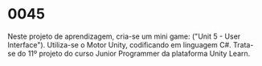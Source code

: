 # 0045
Neste projeto de aprendizagem, cria-se um mini game: ("Unit 5 - User Interface"). Utiliza-se o Motor Unity, codificando em linguagem C#. Trata-se do 11º projeto do curso Junior Programmer da plataforma Unity Learn.
